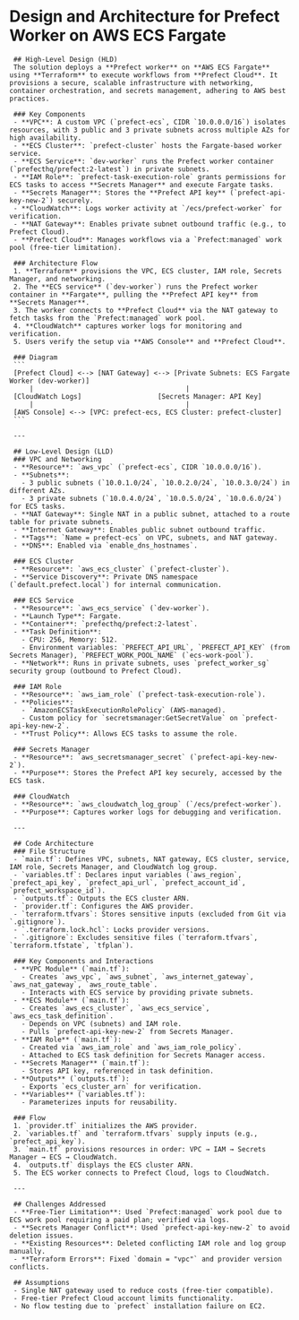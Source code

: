 # Design and Architecture for Prefect Worker on AWS ECS Fargate

     ## High-Level Design (HLD)
     The solution deploys a **Prefect worker** on **AWS ECS Fargate** using **Terraform** to execute workflows from **Prefect Cloud**. It provisions a secure, scalable infrastructure with networking, container orchestration, and secrets management, adhering to AWS best practices.

     ### Key Components
     - **VPC**: A custom VPC (`prefect-ecs`, CIDR `10.0.0.0/16`) isolates resources, with 3 public and 3 private subnets across multiple AZs for high availability.
     - **ECS Cluster**: `prefect-cluster` hosts the Fargate-based worker service.
     - **ECS Service**: `dev-worker` runs the Prefect worker container (`prefecthq/prefect:2-latest`) in private subnets.
     - **IAM Role**: `prefect-task-execution-role` grants permissions for ECS tasks to access **Secrets Manager** and execute Fargate tasks.
     - **Secrets Manager**: Stores the **Prefect API key** (`prefect-api-key-new-2`) securely.
     - **CloudWatch**: Logs worker activity at `/ecs/prefect-worker` for verification.
     - **NAT Gateway**: Enables private subnet outbound traffic (e.g., to Prefect Cloud).
     - **Prefect Cloud**: Manages workflows via a `Prefect:managed` work pool (free-tier limitation).

     ### Architecture Flow
     1. **Terraform** provisions the VPC, ECS cluster, IAM role, Secrets Manager, and networking.
     2. The **ECS service** (`dev-worker`) runs the Prefect worker container in **Fargate**, pulling the **Prefect API key** from **Secrets Manager**.
     3. The worker connects to **Prefect Cloud** via the NAT gateway to fetch tasks from the `Prefect:managed` work pool.
     4. **CloudWatch** captures worker logs for monitoring and verification.
     5. Users verify the setup via **AWS Console** and **Prefect Cloud**.

     ### Diagram
     ```
     [Prefect Cloud] <--> [NAT Gateway] <--> [Private Subnets: ECS Fargate Worker (dev-worker)]
         |                                      |
     [CloudWatch Logs]                   [Secrets Manager: API Key]
         |                                      |
     [AWS Console] <--> [VPC: prefect-ecs, ECS Cluster: prefect-cluster]
     ```

     ---

     ## Low-Level Design (LLD)
     ### VPC and Networking
     - **Resource**: `aws_vpc` (`prefect-ecs`, CIDR `10.0.0.0/16`).
     - **Subnets**:
       - 3 public subnets (`10.0.1.0/24`, `10.0.2.0/24`, `10.0.3.0/24`) in different AZs.
       - 3 private subnets (`10.0.4.0/24`, `10.0.5.0/24`, `10.0.6.0/24`) for ECS tasks.
     - **NAT Gateway**: Single NAT in a public subnet, attached to a route table for private subnets.
     - **Internet Gateway**: Enables public subnet outbound traffic.
     - **Tags**: `Name = prefect-ecs` on VPC, subnets, and NAT gateway.
     - **DNS**: Enabled via `enable_dns_hostnames`.

     ### ECS Cluster
     - **Resource**: `aws_ecs_cluster` (`prefect-cluster`).
     - **Service Discovery**: Private DNS namespace (`default.prefect.local`) for internal communication.

     ### ECS Service
     - **Resource**: `aws_ecs_service` (`dev-worker`).
     - **Launch Type**: Fargate.
     - **Container**: `prefecthq/prefect:2-latest`.
     - **Task Definition**:
       - CPU: 256, Memory: 512.
       - Environment variables: `PREFECT_API_URL`, `PREFECT_API_KEY` (from Secrets Manager), `PREFECT_WORK_POOL_NAME` (`ecs-work-pool`).
     - **Network**: Runs in private subnets, uses `prefect_worker_sg` security group (outbound to Prefect Cloud).

     ### IAM Role
     - **Resource**: `aws_iam_role` (`prefect-task-execution-role`).
     - **Policies**:
       - `AmazonECSTaskExecutionRolePolicy` (AWS-managed).
       - Custom policy for `secretsmanager:GetSecretValue` on `prefect-api-key-new-2`.
     - **Trust Policy**: Allows ECS tasks to assume the role.

     ### Secrets Manager
     - **Resource**: `aws_secretsmanager_secret` (`prefect-api-key-new-2`).
     - **Purpose**: Stores the Prefect API key securely, accessed by the ECS task.

     ### CloudWatch
     - **Resource**: `aws_cloudwatch_log_group` (`/ecs/prefect-worker`).
     - **Purpose**: Captures worker logs for debugging and verification.

     ---

     ## Code Architecture
     ### File Structure
     - `main.tf`: Defines VPC, subnets, NAT gateway, ECS cluster, service, IAM role, Secrets Manager, and CloudWatch log group.
     - `variables.tf`: Declares input variables (`aws_region`, `prefect_api_key`, `prefect_api_url`, `prefect_account_id`, `prefect_workspace_id`).
     - `outputs.tf`: Outputs the ECS cluster ARN.
     - `provider.tf`: Configures the AWS provider.
     - `terraform.tfvars`: Stores sensitive inputs (excluded from Git via `.gitignore`).
     - `.terraform.lock.hcl`: Locks provider versions.
     - `.gitignore`: Excludes sensitive files (`terraform.tfvars`, `terraform.tfstate`, `tfplan`).

     ### Key Components and Interactions
     - **VPC Module** (`main.tf`):
       - Creates `aws_vpc`, `aws_subnet`, `aws_internet_gateway`, `aws_nat_gateway`, `aws_route_table`.
       - Interacts with ECS service by providing private subnets.
     - **ECS Module** (`main.tf`):
       - Creates `aws_ecs_cluster`, `aws_ecs_service`, `aws_ecs_task_definition`.
       - Depends on VPC (subnets) and IAM role.
       - Pulls `prefect-api-key-new-2` from Secrets Manager.
     - **IAM Role** (`main.tf`):
       - Created via `aws_iam_role` and `aws_iam_role_policy`.
       - Attached to ECS task definition for Secrets Manager access.
     - **Secrets Manager** (`main.tf`):
       - Stores API key, referenced in task definition.
     - **Outputs** (`outputs.tf`):
       - Exports `ecs_cluster_arn` for verification.
     - **Variables** (`variables.tf`):
       - Parameterizes inputs for reusability.

     ### Flow
     1. `provider.tf` initializes the AWS provider.
     2. `variables.tf` and `terraform.tfvars` supply inputs (e.g., `prefect_api_key`).
     3. `main.tf` provisions resources in order: VPC → IAM → Secrets Manager → ECS → CloudWatch.
     4. `outputs.tf` displays the ECS cluster ARN.
     5. The ECS worker connects to Prefect Cloud, logs to CloudWatch.

     ---

     ## Challenges Addressed
     - **Free-Tier Limitation**: Used `Prefect:managed` work pool due to ECS work pool requiring a paid plan; verified via logs.
     - **Secrets Manager Conflict**: Used `prefect-api-key-new-2` to avoid deletion issues.
     - **Existing Resources**: Deleted conflicting IAM role and log group manually.
     - **Terraform Errors**: Fixed `domain = "vpc"` and provider version conflicts.

     ## Assumptions
     - Single NAT gateway used to reduce costs (free-tier compatible).
     - Free-tier Prefect Cloud account limits functionality.
     - No flow testing due to `prefect` installation failure on EC2.
